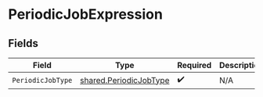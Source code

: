 # PeriodicJobExpression


## Fields

| Field                                                            | Type                                                             | Required                                                         | Description                                                      |
| ---------------------------------------------------------------- | ---------------------------------------------------------------- | ---------------------------------------------------------------- | ---------------------------------------------------------------- |
| `PeriodicJobType`                                                | [shared.PeriodicJobType](../../models/shared/periodicjobtype.md) | :heavy_check_mark:                                               | N/A                                                              |